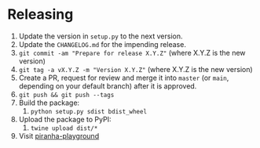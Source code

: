 # Releasing

1. Update the version in `setup.py` to the next version.
2. Update the `CHANGELOG.md` for the impending release.
3. `git commit -am "Prepare for release X.Y.Z"` (where X.Y.Z is the new version)
4. `git tag -a vX.Y.Z -m "Version X.Y.Z"` (where X.Y.Z is the new version)
5. Create a PR, request for review and merge it into `master` (or `main`, depending on your default branch) after it is approved.
6. `git push && git push --tags`
7. Build the package:
   1. `python setup.py sdist bdist_wheel`
8. Upload the package to PyPI:
   1. `twine upload dist/*`
9. Visit [piranha-playground](https://pypi.org/project/piranha-playground/)
